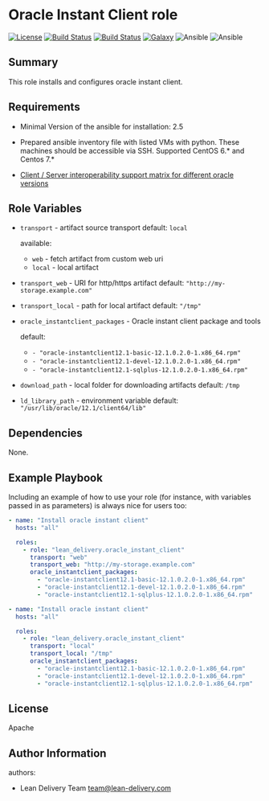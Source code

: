 Oracle Instant Client role
=========
[![License](https://img.shields.io/badge/license-Apache-green.svg?style=flat)](https://raw.githubusercontent.com/lean-delivery/ansible-role-sonarqube/master/LICENSE)
[![Build Status](https://travis-ci.org/lean-delivery/ansible-role-oracle-instant-client.svg?branch=master)](https://travis-ci.org/lean-delivery/ansible-role-oracle-instant-client)
[![Build Status](https://gitlab.com/lean-delivery/ansible-role-oracle-instant-client/badges/master/build.svg)](https://gitlab.com/lean-delivery/ansible-role-oracle-instant-client)
[![Galaxy](https://img.shields.io/badge/galaxy-lean__delivery.oracle__instant__client-blue.svg)](https://galaxy.ansible.com/lean_delivery/oracle_instant_client)
![Ansible](https://img.shields.io/ansible/role/d/32812.svg)
![Ansible](https://img.shields.io/badge/dynamic/json.svg?label=min_ansible_version&url=https%3A%2F%2Fgalaxy.ansible.com%2Fapi%2Fv1%2Froles%2F32812%2F&query=$.min_ansible_version)

Summary
-------

This role installs and configures oracle instant client.

Requirements
------------

  - Minimal Version of the ansible for installation: 2.5

  - Prepared ansible inventory file with listed VMs with python. These machines should be accessible via SSH.
Supported CentOS 6.* and Centos 7.*

  - [Client / Server interoperability support matrix for different oracle versions](https://support.oracle.com/epmos/faces/DocumentDisplay?id=207303.1)

Role Variables
--------------

  - `transport` - artifact source transport default: `local`

    available:
      - `web` - fetch artifact from custom web uri
      - `local` - local artifact

  - `transport_web` - URI for http/https artifact default: `"http://my-storage.example.com"`
  - `transport_local` - path for local artifact default: `"/tmp"`
  - `oracle_instantclient_packages` - Oracle instant client package and tools

    default:
      - `- "oracle-instantclient12.1-basic-12.1.0.2.0-1.x86_64.rpm"`
      - `- "oracle-instantclient12.1-devel-12.1.0.2.0-1.x86_64.rpm"`
      - `- "oracle-instantclient12.1-sqlplus-12.1.0.2.0-1.x86_64.rpm"`

  - `download_path` - local folder for downloading artifacts default: `/tmp`
  - `ld_library_path` -  environment variable default: `"/usr/lib/oracle/12.1/client64/lib"`

Dependencies
------------

None.

Example Playbook
----------------

Including an example of how to use your role (for instance, with variables passed in as parameters) is always nice for users too:
```yaml
- name: "Install oracle instant client"
  hosts: "all"

  roles:
    - role: "lean_delivery.oracle_instant_client"
      transport: "web"
      transport_web: "http://my-storage.example.com"
      oracle_instantclient_packages:
        - "oracle-instantclient12.1-basic-12.1.0.2.0-1.x86_64.rpm"
        - "oracle-instantclient12.1-devel-12.1.0.2.0-1.x86_64.rpm"
        - "oracle-instantclient12.1-sqlplus-12.1.0.2.0-1.x86_64.rpm"
```
```yaml
- name: "Install oracle instant client"
  hosts: "all"

  roles:
    - role: "lean_delivery.oracle_instant_client"
      transport: "local"
      transport_local: "/tmp"
      oracle_instantclient_packages:
        - "oracle-instantclient12.1-basic-12.1.0.2.0-1.x86_64.rpm"
        - "oracle-instantclient12.1-devel-12.1.0.2.0-1.x86_64.rpm"
        - "oracle-instantclient12.1-sqlplus-12.1.0.2.0-1.x86_64.rpm"
```


License
-------
Apache

Author Information
------------------

authors:
  - Lean Delivery Team <team@lean-delivery.com>
